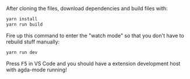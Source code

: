 After cloning the files, download dependencies and build files with:

```bash
yarn install 
yarn run build
```

Fire up this command to enter the "watch mode" so that you don't have to rebuild stuff manually:

```bash 
yarn run dev
```

Press <kbd>F5</kbd> in VS Code and you should have a extension development host with agda-mode running!

